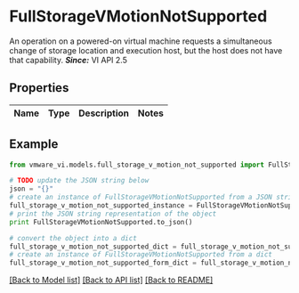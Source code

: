 # FullStorageVMotionNotSupported

An operation on a powered-on virtual machine requests a simultaneous change of storage location and execution host, but the host does not have that capability.  ***Since:*** VI API 2.5 

## Properties
Name | Type | Description | Notes
------------ | ------------- | ------------- | -------------

## Example

```python
from vmware_vi.models.full_storage_v_motion_not_supported import FullStorageVMotionNotSupported

# TODO update the JSON string below
json = "{}"
# create an instance of FullStorageVMotionNotSupported from a JSON string
full_storage_v_motion_not_supported_instance = FullStorageVMotionNotSupported.from_json(json)
# print the JSON string representation of the object
print FullStorageVMotionNotSupported.to_json()

# convert the object into a dict
full_storage_v_motion_not_supported_dict = full_storage_v_motion_not_supported_instance.to_dict()
# create an instance of FullStorageVMotionNotSupported from a dict
full_storage_v_motion_not_supported_form_dict = full_storage_v_motion_not_supported.from_dict(full_storage_v_motion_not_supported_dict)
```
[[Back to Model list]](../README.md#documentation-for-models) [[Back to API list]](../README.md#documentation-for-api-endpoints) [[Back to README]](../README.md)


